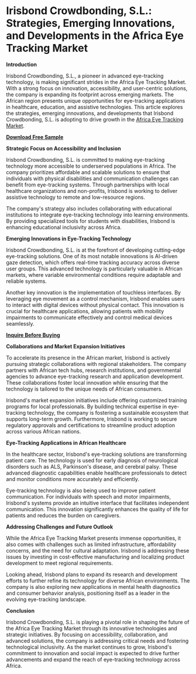 # Irisbond Crowdbonding, S.L.: Strategies, Emerging Innovations, and Developments in the Africa Eye Tracking Market

**Introduction**

Irisbond Crowdbonding, S.L., a pioneer in advanced eye-tracking technology, is making significant strides in the Africa Eye Tracking Market. With a strong focus on innovation, accessibility, and user-centric solutions, the company is expanding its footprint across emerging markets. The African region presents unique opportunities for eye-tracking applications in healthcare, education, and assistive technologies. This article explores the strategies, emerging innovations, and developments that Irisbond Crowdbonding, S.L. is adopting to drive growth in the [Africa Eye Tracking Market](https://www.nextmsc.com/report/africa-eye-tracking-market).

[**Download Free Sample**](https://www.nextmsc.com/africa-eye-tracking-market/request-sample)

**Strategic Focus on Accessibility and Inclusion**

Irisbond Crowdbonding, S.L. is committed to making eye-tracking technology more accessible to underserved populations in Africa. The company prioritizes affordable and scalable solutions to ensure that individuals with physical disabilities and communication challenges can benefit from eye-tracking systems. Through partnerships with local healthcare organizations and non-profits, Irisbond is working to deliver assistive technology to remote and low-resource regions.

The company's strategy also includes collaborating with educational institutions to integrate eye-tracking technology into learning environments. By providing specialized tools for students with disabilities, Irisbond is enhancing educational inclusivity across Africa.

**Emerging Innovations in Eye-Tracking Technology**

Irisbond Crowdbonding, S.L. is at the forefront of developing cutting-edge eye-tracking solutions. One of its most notable innovations is AI-driven gaze detection, which offers real-time tracking accuracy across diverse user groups. This advanced technology is particularly valuable in African markets, where variable environmental conditions require adaptable and reliable systems.

Another key innovation is the implementation of touchless interfaces. By leveraging eye movement as a control mechanism, Irisbond enables users to interact with digital devices without physical contact. This innovation is crucial for healthcare applications, allowing patients with mobility impairments to communicate effectively and control medical devices seamlessly.

[**Inquire Before Buying**](https://www.nextmsc.com/africa-eye-tracking-market/inquire-before-buying)

**Collaborations and Market Expansion Initiatives**

To accelerate its presence in the African market, Irisbond is actively pursuing strategic collaborations with regional stakeholders. The company partners with African tech hubs, research institutions, and governmental agencies to advance eye-tracking research and application development. These collaborations foster local innovation while ensuring that the technology is tailored to the unique needs of African consumers.

Irisbond's market expansion initiatives include offering customized training programs for local professionals. By building technical expertise in eye-tracking technology, the company is fostering a sustainable ecosystem that supports long-term growth. Furthermore, Irisbond is working to secure regulatory approvals and certifications to streamline product adoption across various African nations.

**Eye-Tracking Applications in African Healthcare**

In the healthcare sector, Irisbond's eye-tracking solutions are transforming patient care. The technology is used for early diagnosis of neurological disorders such as ALS, Parkinson's disease, and cerebral palsy. These advanced diagnostic capabilities enable healthcare professionals to detect and monitor conditions more accurately and efficiently.

Eye-tracking technology is also being used to improve patient communication. For individuals with speech and motor impairments, Irisbond's systems provide an intuitive interface that facilitates independent communication. This innovation significantly enhances the quality of life for patients and reduces the burden on caregivers.

**Addressing Challenges and Future Outlook**

While the Africa Eye Tracking Market presents immense opportunities, it also comes with challenges such as limited infrastructure, affordability concerns, and the need for cultural adaptation. Irisbond is addressing these issues by investing in cost-effective manufacturing and localizing product development to meet regional requirements.

Looking ahead, Irisbond plans to expand its research and development efforts to further refine its technology for diverse African environments. The company is also exploring new applications in mental health diagnostics and consumer behavior analysis, positioning itself as a leader in the evolving eye-tracking landscape.

**Conclusion**

Irisbond Crowdbonding, S.L. is playing a pivotal role in shaping the future of the Africa Eye Tracking Market through its innovative technologies and strategic initiatives. By focusing on accessibility, collaboration, and advanced solutions, the company is addressing critical needs and fostering technological inclusivity. As the market continues to grow, Irisbond's commitment to innovation and social impact is expected to drive further advancements and expand the reach of eye-tracking technology across Africa.
